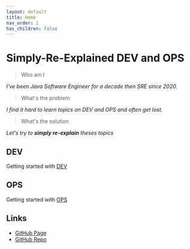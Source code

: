 ```yaml
---
layout: default
title: Home
nav_order: 1
has_children: false
---
```


# Simply-Re-Explained DEV and OPS

> Who am I

*I've been Java Software Engineer for a decade then SRE since 2020.*

> What's the problem

*I find it hard to learn topics on DEV and OPS and often get lost.*

> What's the solution

*Let's try to **simply re-explain** theses topics*

## DEV

Getting started with [DEV](docs/dev/README.md)

## OPS

Getting started with [OPS](docs/ops/README.md)

## Links

- [GitHub Page](https://niehaitao.github.io/)
- [GitHub Repo](https://github.com/niehaitao/niehaitao.github.io)
